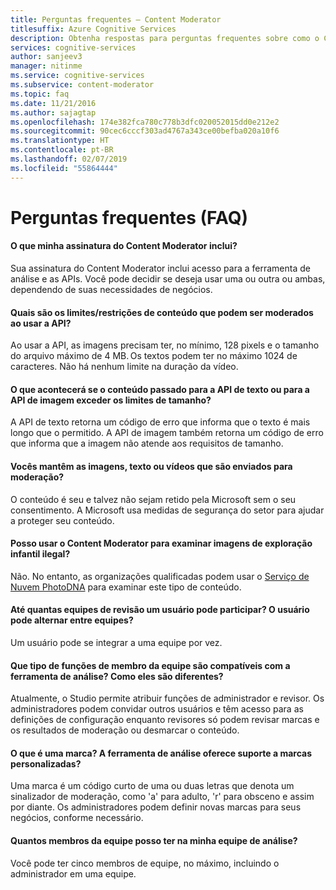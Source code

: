 ```yaml
---
title: Perguntas frequentes – Content Moderator
titlesuffix: Azure Cognitive Services
description: Obtenha respostas para perguntas frequentes sobre como o Content Moderator.
services: cognitive-services
author: sanjeev3
manager: nitinme
ms.service: cognitive-services
ms.subservice: content-moderator
ms.topic: faq
ms.date: 11/21/2016
ms.author: sajagtap
ms.openlocfilehash: 174e382fca780c778b3dfc020052015dd0e212e2
ms.sourcegitcommit: 90cec6cccf303ad4767a343ce00befba020a10f6
ms.translationtype: HT
ms.contentlocale: pt-BR
ms.lasthandoff: 02/07/2019
ms.locfileid: "55864444"
---
```

# <a name="frequently-asked-questions-faq"></a>Perguntas frequentes (FAQ)

#### <a name="what-does-my-content-moderator-subscription-include"></a>O que minha assinatura do Content Moderator inclui?
Sua assinatura do Content Moderator inclui acesso para a ferramenta de análise e as APIs. Você pode decidir se deseja usar uma ou outra ou ambas, dependendo de suas necessidades de negócios.

#### <a name="what-are-the-limitsrestrictions-of-the-content-that-can-be-moderated-by-using-the-api"></a>Quais são os limites/restrições de conteúdo que podem ser moderados ao usar a API?
Ao usar a API, as imagens precisam ter, no mínimo, 128 pixels e o tamanho do arquivo máximo de 4 MB. Os textos podem ter no máximo 1024 de caracteres. Não há nenhum limite na duração da vídeo.

#### <a name="what-happens-if-the-content-passed-to-the-text-api-or-the-image-api-exceeds-the-size-limits"></a>O que acontecerá se o conteúdo passado para a API de texto ou para a API de imagem exceder os limites de tamanho?
A API de texto retorna um código de erro que informa que o texto é mais longo que o permitido. A API de imagem também retorna um código de erro que informa que a imagem não atende aos requisitos de tamanho.

#### <a name="do-you-keep-the-images-text-or-videos-that-are-submitted-for-moderation"></a>Vocês mantêm as imagens, texto ou vídeos que são enviados para moderação?
O conteúdo é seu e talvez não sejam retido pela Microsoft sem o seu consentimento. A Microsoft usa medidas de segurança do setor para ajudar a proteger seu conteúdo.

#### <a name="can-i-use-content-moderator-to-screen-for-illegal-child-exploitation-images"></a>Posso usar o Content Moderator para examinar imagens de exploração infantil ilegal?
 Não. No entanto, as organizações qualificadas podem usar o [Serviço de Nuvem PhotoDNA](https://www.microsoft.com/photodna "Serviço de Nuvem do Microsoft PhotoDNA") para examinar este tipo de conteúdo.

#### <a name="up-to-how-many-review-teams-can-a-user-join-can-the-user-switch-between-teams"></a>Até quantas equipes de revisão um usuário pode participar? O usuário pode alternar entre equipes?
Um usuário pode se integrar a uma equipe por vez.

#### <a name="what-kind-of-team-member-roles-are-supported-by-the-review-tool-how-are-they-different"></a>Que tipo de funções de membro da equipe são compatíveis com a ferramenta de análise? Como eles são diferentes?
Atualmente, o Studio permite atribuir funções de administrador e revisor. Os administradores podem convidar outros usuários e têm acesso para as definições de configuração enquanto revisores só podem revisar marcas e os resultados de moderação ou desmarcar o conteúdo.

#### <a name="what-is-a-tag-does-the-review-tool-support-custom-tags"></a>O que é uma marca? A ferramenta de análise oferece suporte a marcas personalizadas?
Uma marca é um código curto de uma ou duas letras que denota um sinalizador de moderação, como 'a' para adulto, 'r' para obsceno e assim por diante. Os administradores podem definir novas marcas para seus negócios, conforme necessário.

#### <a name="how-many-team-members-can-i-have-in-my-review-team"></a>Quantos membros da equipe posso ter na minha equipe de análise?
Você pode ter cinco membros de equipe, no máximo, incluindo o administrador em uma equipe.
